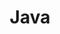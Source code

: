 ---
layout: post-list
title: Java
sidebar_sort_order: 1
is_sub_menu: true

main_category: Coding-Test
category: Java
sort_by: newest

permalink: /coding-test/java
---